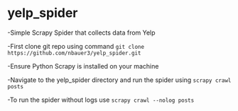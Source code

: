# yelp_spider

-Simple Scrapy Spider that collects data from Yelp

-First clone git repo using command `git clone https://github.com/nbauer3/yelp_spider.git`

-Ensure Python Scrapy is installed on your machine

-Navigate to the yelp_spider directory and run the spider using `scrapy crawl posts`

-To run the spider without logs use `scrapy crawl --nolog posts`
